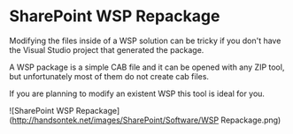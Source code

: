 # SharePoint WSP Repackage

Modifying the files inside of a WSP solution can be tricky if you don't have the Visual Studio project that generated the package.

A WSP package is a simple CAB file and it can be opened with any ZIP tool, but unfortunately most of them do not create cab files.

If you are planning to modify an existent WSP this tool is ideal for you.

![SharePoint WSP Repackage](http://handsontek.net/images/SharePoint/Software/WSP Repackage.png) 
